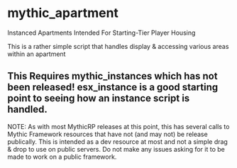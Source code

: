 # mythic_apartment
Instanced Apartments Intended For Starting-Tier Player Housing

This is a rather simple script that handles display & accessing various areas within an apartment

## This Requires mythic_instances which has not been released! esx_instance is a good starting point to seeing how an instance script is handled.

NOTE: As with most MythicRP releases at this point, this has several calls to Mythic Framework resources that have not (and may not) be release publically. This is intended as a dev resource at most and not a simple drag & drop to use on public servers. Do not make any issues asking for it to be made to work on a public framework.
